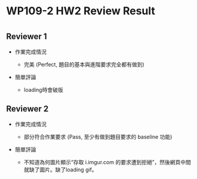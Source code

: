 
WP109-2 HW2 Review Result
=========================

# 

## Reviewer 1
- 作業完成情況
	- 完美 (Perfect, 題目的基本與進階要求完全都有做到)

- 簡單評論
	- loading時會破版


## Reviewer 2
- 作業完成情況
	- 部分符合作業要求 (Pass, 至少有做到題目要求的 baseline 功能)

- 簡單評論
	- 不知道為何圖片顯示“存取 i.imgur.com 的要求遭到拒絕”，然後網頁中間就缺了圖片。缺了loading gif。

